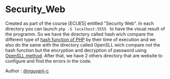 # Security_Web

Created as part of the course [ECUE5] entitled "Security Web". 
In each directory you can launch ```php -S localhost:5555 ``` to have the visual result of the programm.
So we have the directory called hash wich compare the different type of [hash function of PHP](https://www.php.net/manual/fr/function.hash.php) by their time of execution and we also do the same with the directory called OpenSLL wich compare not the hash function but the encryption and decryption of password using [OpenSLL method](https://www.php.net/manual/fr/book.openssl.php).
After that, we have 2 others directory that are website to configure and find the errors in the code.

Author : [@nguyenj-c](https://github.com/nguyenj-c)
